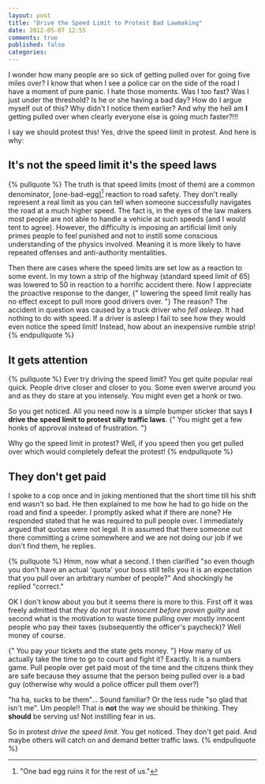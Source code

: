 ```yaml
---
layout: post
title: "Drive the Speed Limit to Protest Bad Lawmaking"
date: 2012-05-07 12:55
comments: true
published: false
categories: 
---
```

I wonder how many people are so sick of getting pulled over for going five
miles over? I know that when I see a police car on the side of the road I have
a moment of pure panic. I hate those moments. Was I too fast? Was I just under
the threshold? Is he or she having a bad day? How do I argue myself out of
this? Why didn't I notice them earlier? And why the hell am **I** getting
pulled over when clearly everyone else is going much faster?!!!

I say we should protest this! Yes, drive the speed limit in protest. And here
is why:

<!-- more -->

## It's not the speed limit it's the speed laws

{% pullquote %}
The truth is that speed limits (most of them) are a common denominator,
[one-bad-egg][^1] reaction to road safety. They don't really represent a real
limit as you can tell when someone successfully navigates the road at a much
higher speed. The fact is, in the eyes of the law makers most people are not
able to handle a vehicle at such speeds (and I would tent to agree). However,
the difficulty is imposing an artificial limit only primes people to feel
punished and not to instill some conscious understanding of the physics
involved. Meaning it is more likely to have repeated offenses and
anti-authority mentalities.

Then there are cases where the speed limits are set low as a reaction to some
event. In my town a strip of the highway (standard speed limit of 65) was
lowered to 50 in reaction to a horrific accident there. Now I appreciate the
proactive response to the danger,
{" lowering the speed limit really has no effect except to pull more good drivers over. "}
The reason? The accident in question was caused by a truck driver who *fell
asleep*. It had nothing to do with speed. If a driver is asleep I fail to see
how they would even notice the speed limit! Instead, how about an inexpensive
rumble strip!
{% endpullquote %}

## It gets attention

{% pullquote %}
Ever try driving the speed limit? You get quite popular real quick. People
drive closer and closer to you. Some even swerve around you and as they do
stare at you intensely. You might even get a honk or two.

So you get noticed. All you need now is a simple bumper sticker that says **I
drive the speed limit to protest silly traffic laws**.
{" You might get a few honks of approval instead of frustration. "}

Why go the speed limit in protest? Well, if you speed then you get pulled over
which would completely defeat the protest! 
{% endpullquote %}

## They don't get paid

I spoke to a cop once and in joking mentioned that the short time till his
shift end wasn't so bad. He then explained to me how he had to go hide on the
road and find a speeder. I promptly asked what if there are none? He responded
stated that he was required to pull people over. I immediately argued that
quotas were not legal. It is assumed that there someone out there committing a
crime somewhere and we are not doing our job if we don't find them, he replies.

{% pullquote %}
Hmm, now what a second. I then clarified "so even though you don't have an
actual 'quota' your boss still tells you it is an expectation that you pull
over an arbitrary number of people?" And shockingly he replied "correct."

OK I don't know about you but it seems there is more to this. First off it was
freely admitted that *they do not trust innocent before proven guilty* and
second what is the motivation to waste time pulling over mostly innocent people
who pay their taxes (subsequently the officer's paycheck)? Well money of
course.

{" You pay your tickets and the state gets money. "} How many of us actually
take the time to go to court and fight it? Exactly. It is a numbers game. Pull
people over get paid most of the time and the citizens think they are safe
because they assume that the person being pulled over is a bad guy (otherwise
why would a police officer pull them over?)

"ha ha, sucks to be them"... Sound familiar? Or the less rude "so glad that
isn't me". Um people!! That is **not** the way we should be thinking. They
**should** be serving us! Not instilling fear in us.

So in protest *drive the speed limit*. You get noticed. They don't get paid.
And maybe others will catch on and demand better traffic laws. 
{% endpullquote %}

[^1]: "One bad egg ruins it for the rest of us."
